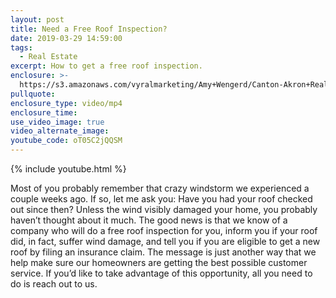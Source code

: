 ```yaml
---
layout: post
title: Need a Free Roof Inspection?
date: 2019-03-29 14:59:00
tags:
  - Real Estate
excerpt: How to get a free roof inspection.
enclosure: >-
  https://s3.amazonaws.com/vyralmarketing/Amy+Wengerd/Canton-Akron+Real+Estate+Agent-+Getting+Your+Roof+Checked+for+Free.mp4
pullquote:
enclosure_type: video/mp4
enclosure_time:
use_video_image: true
video_alternate_image:
youtube_code: oT05C2jQQSM
---
```


{% include youtube.html %}

Most of you probably remember that crazy windstorm we experienced a couple weeks ago. If so, let me ask you: Have you had your roof checked out since then? Unless the wind visibly damaged your home, you probably haven’t thought about it much. The good news is that we know of a company who will do a free roof inspection for you, inform you if your roof did, in fact, suffer wind damage, and tell you if you are eligible to get a new roof by filing an insurance claim. The message is just another way that we help make sure our homeowners are getting the best possible customer service. If you’d like to take advantage of this opportunity, all you need to do is reach out to us.
